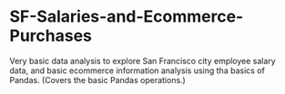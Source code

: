 # SF-Salaries-and-Ecommerce-Purchases
Very basic data analysis to explore San Francisco city employee salary data, and basic ecommerce information analysis using tha basics of Pandas. (Covers the basic Pandas operations.)
